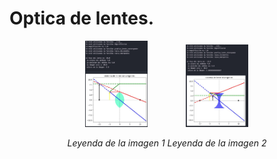 # Optica de lentes.

<div align="center">
  <div style="display: inline-block; text-align: center;">
    <img src="https://github.com/Juanpaz0411/Proyecto_final/blob/master/imagenes%20readme/convergente.jpeg.jpeg" alt="Descripción de la imagen 1" width="100" />
    <p><em>Leyenda de la imagen 1</em></p>
  </div>
  <div style="display: inline-block; text-align: center;">
    <img src="https://github.com/Juanpaz0411/Proyecto_final/blob/master/imagenes%20readme/divergente.jpeg.jpeg" alt="Descripción de la imagen 2" width="100" />
    <p><em>Leyenda de la imagen 2</em></p>
  </div>
</div>


